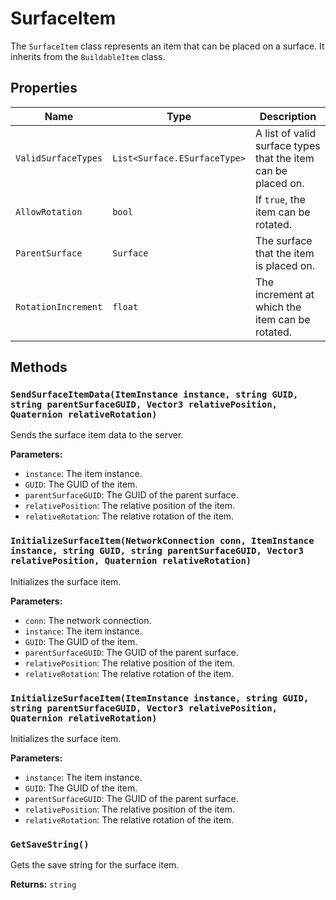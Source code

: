 # SurfaceItem

The `SurfaceItem` class represents an item that can be placed on a surface. It inherits from the `BuildableItem` class.

## Properties

| Name | Type | Description |
| --- | --- | --- |
| `ValidSurfaceTypes` | `List<Surface.ESurfaceType>` | A list of valid surface types that the item can be placed on. |
| `AllowRotation` | `bool` | If `true`, the item can be rotated. |
| `ParentSurface` | `Surface` | The surface that the item is placed on. |
| `RotationIncrement` | `float` | The increment at which the item can be rotated. |

## Methods

### `SendSurfaceItemData(ItemInstance instance, string GUID, string parentSurfaceGUID, Vector3 relativePosition, Quaternion relativeRotation)`

Sends the surface item data to the server.

**Parameters:**

* `instance`: The item instance.
* `GUID`: The GUID of the item.
* `parentSurfaceGUID`: The GUID of the parent surface.
* `relativePosition`: The relative position of the item.
* `relativeRotation`: The relative rotation of the item.

### `InitializeSurfaceItem(NetworkConnection conn, ItemInstance instance, string GUID, string parentSurfaceGUID, Vector3 relativePosition, Quaternion relativeRotation)`

Initializes the surface item.

**Parameters:**

* `conn`: The network connection.
* `instance`: The item instance.
* `GUID`: The GUID of the item.
* `parentSurfaceGUID`: The GUID of the parent surface.
* `relativePosition`: The relative position of the item.
* `relativeRotation`: The relative rotation of the item.

### `InitializeSurfaceItem(ItemInstance instance, string GUID, string parentSurfaceGUID, Vector3 relativePosition, Quaternion relativeRotation)`

Initializes the surface item.

**Parameters:**

* `instance`: The item instance.
* `GUID`: The GUID of the item.
* `parentSurfaceGUID`: The GUID of the parent surface.
* `relativePosition`: The relative position of the item.
* `relativeRotation`: The relative rotation of the item.

### `GetSaveString()`

Gets the save string for the surface item.

**Returns:** `string`

